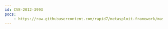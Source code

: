 ```yaml
---
id: CVE-2012-3993
pocs:
    - https://raw.githubusercontent.com/rapid7/metasploit-framework/master/modules/exploits/multi/browser/firefox_proto_crmfrequest.rb
---
```

